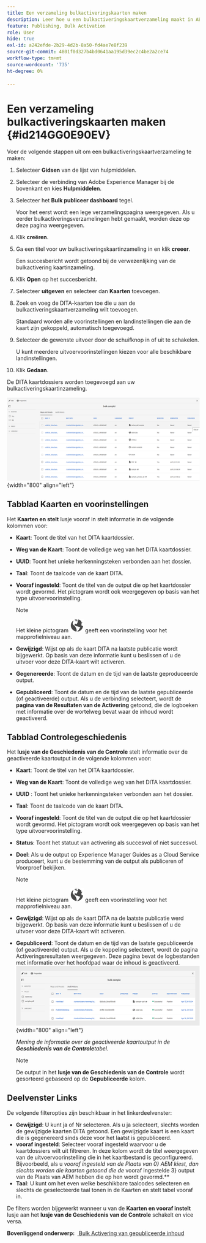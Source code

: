 ```yaml
---
title: Een verzameling bulkactiveringskaarten maken
description: Leer hoe u een bulkactiveringskaartverzameling maakt in AEM-hulplijnen.
feature: Publishing, Bulk Activation
role: User
hide: true
exl-id: a242efde-2b29-4d2b-8a50-fd4ae7e8f239
source-git-commit: 4801f0d327b4bd0641aa195d39ec2c4be2a2ce74
workflow-type: tm+mt
source-wordcount: '735'
ht-degree: 0%

---
```


# Een verzameling bulkactiveringskaarten maken {#id214GG0E90EV}

Voer de volgende stappen uit om een bulkactiveringskaartverzameling te maken:

1. Selecteer **Gidsen** van de lijst van hulpmiddelen.

1. Selecteer de verbinding van Adobe Experience Manager bij de bovenkant en kies **Hulpmiddelen**.

1. Selecteer het **Bulk publiceer dashboard** tegel.

   Voor het eerst wordt een lege verzamelingspagina weergegeven. Als u eerder bulkactiveringsverzamelingen hebt gemaakt, worden deze op deze pagina weergegeven.

1. Klik **creëren**.

1. Ga een titel voor uw bulkactiveringskaartinzameling in en klik **creeer**.

   Een succesbericht wordt getoond bij de verwezenlijking van de bulkactivering kaartinzameling.

1. Klik **Open** op het succesbericht.

1. Selecteer **uitgeven** en selecteer dan **Kaarten** toevoegen.

1. Zoek en voeg de DITA-kaarten toe die u aan de bulkactiveringskaartverzameling wilt toevoegen.

   Standaard worden alle voorinstellingen en landinstellingen die aan de kaart zijn gekoppeld, automatisch toegevoegd.

1. Selecteer de gewenste uitvoer door de schuifknop in of uit te schakelen.

   U kunt meerdere uitvoervoorinstellingen kiezen voor alle beschikbare landinstellingen.

1. Klik **Gedaan**.

De DITA kaartdossiers worden toegevoegd aan uw bulkactiveringskaartinzameling.

![&#x200B; Gemaakte bulkactivering inzameling &#x200B;](images/bulk-activation-collection-created.png){width="800" align="left"}

## Tabblad Kaarten en voorinstellingen

Het **Kaarten en stelt** lusje vooraf in stelt informatie in de volgende kolommen voor:

- **Kaart**: Toont de titel van het DITA kaartdossier.
- **Weg van de Kaart**: Toont de volledige weg van het DITA kaartdossier.

- **UUID**: Toont het unieke herkenningsteken verbonden aan het dossier.

- **Taal**: Toont de taalcode van de kaart DITA.
- **Vooraf ingesteld**: Toont de titel van de output die op het kaartdossier wordt gevormd. Het pictogram wordt ook weergegeven op basis van het type uitvoervoorinstelling.

  >[!NOTE]
  >
  > Het kleine pictogram ![](images/global-preset-icon.svg) geeft een voorinstelling voor het mapprofielniveau aan.

- **Gewijzigd**: Wijst op als de kaart DITA na laatste publicatie wordt bijgewerkt. Op basis van deze informatie kunt u beslissen of u de uitvoer voor deze DITA-kaart wilt activeren.
- **Gegenereerde**: Toont de datum en de tijd van de laatste geproduceerde output.
- **Gepubliceerd**: Toont de datum en de tijd van de laatste gepubliceerde (of geactiveerde) output. Als u de verbinding selecteert, wordt de **pagina van de Resultaten van de Activering** getoond, die de logboeken met informatie over de wortelweg bevat waar de inhoud wordt geactiveerd.

## Tabblad Controlegeschiedenis

Het **lusje van de Geschiedenis van de Controle** stelt informatie over de geactiveerde kaartoutput in de volgende kolommen voor:
- **Kaart**: Toont de titel van het DITA kaartdossier.
- **Weg van de Kaart**: Toont de volledige weg van het DITA kaartdossier.
- **UUID** : Toont het unieke herkenningsteken verbonden aan het dossier.
- **Taal**: Toont de taalcode van de kaart DITA.
- **Vooraf ingesteld**: Toont de titel van de output die op het kaartdossier wordt gevormd. Het pictogram wordt ook weergegeven op basis van het type uitvoervoorinstelling.
- **Status**: Toont het statuut van activering als succesvol of niet succesvol.
- **Doel**: Als u de output op Experience Manager Guides as a Cloud Service produceert, kunt u de bestemming van de output als publiceren of Voorproef bekijken.

  >[!NOTE]
  >
  > Het kleine pictogram ![](images/global-preset-icon.svg) geeft een voorinstelling voor het mapprofielniveau aan.

- **Gewijzigd**: Wijst op als de kaart DITA na de laatste publicatie werd bijgewerkt. Op basis van deze informatie kunt u beslissen of u de uitvoer voor deze DITA-kaart wilt activeren.
- **Gepubliceerd**: Toont de datum en de tijd van de laatste gepubliceerde (of geactiveerde) output. Als u de koppeling selecteert, wordt de pagina Activeringsresultaten weergegeven. Deze pagina bevat de logbestanden met informatie over het hoofdpad waar de inhoud is geactiveerd.
  ![&#x200B; gecreeerde bulkactivering inzamelingsgeschiedenis tabel &#x200B;](images/bulk-collection-audit-history.png){width="800" align="left"}

  *Mening de informatie over de geactiveerde kaartoutput in de **Geschiedenis van de Controle**&#x200B;tabel.*


  >[!NOTE]
  >
  > De output in het **lusje van de Geschiedenis van de Controle** wordt gesorteerd gebaseerd op de **Gepubliceerde** kolom.



## Deelvenster Links

De volgende filteropties zijn beschikbaar in het linkerdeelvenster:

- **Gewijzigd**: U kunt ja of Nr selecteren. Als u ja selecteert, slechts worden de gewijzigde kaarten DITA getoond. Een gewijzigde kaart is een kaart die is gegenereerd sinds deze voor het laatst is gepubliceerd.
- **vooraf ingesteld**: Selecteer vooraf ingesteld waarvoor u de kaartdossiers wilt uit filtreren. In deze kolom wordt de titel weergegeven van de uitvoervoorinstelling die in het kaartbestand is geconfigureerd. Bijvoorbeeld, als u *vooraf ingesteld van de Plaats van 0&rbrace; AEM kiest, dan slechts worden die kaarten getoond die de* vooraf ingestelde 3&rbrace; output van de Plaats van AEM hebben die op hen wordt gevormd.**
- **Taal**: U kunt om het even welke beschikbare taalcodes selecteren en slechts de geselecteerde taal tonen in de Kaarten en stelt tabel vooraf in.

De filters worden bijgewerkt wanneer u van de **Kaarten en vooraf instelt** lusje aan het **lusje van de Geschiedenis van de Controle** schakelt en vice versa.

**Bovenliggend onderwerp: &#x200B;** [&#x200B; Bulk Activering van gepubliceerde inhoud &#x200B;](conf-bulk-activation.md)
